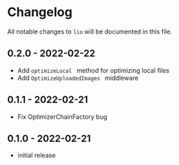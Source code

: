 # Changelog

All notable changes to `lio` will be documented in this file.

## 0.2.0 - 2022-02-22

- Add `optimizeLocal ` method for optimizing local files
- Add `OptimizeUploadedImages ` middleware

## 0.1.1 - 2022-02-21

- Fix OptimizerChainFactory bug

## 0.1.0 - 2022-02-21

- initial release
